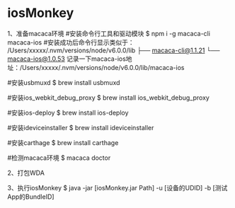 # iosMonkey

1、准备macaca环境
#安装命令行工具和驱动模块
$ npm i -g macaca-cli macaca-ios
#安装成功后命令行显示类似于：
/Users/xxxxx/.nvm/versions/node/v6.0.0/lib
├── macaca-cli@1.1.21 
└── macaca-ios@1.0.53
记录一下macaca-ios地址：/Users/xxxxx/.nvm/versions/node/v6.0.0/lib/macaca-ios

#安装usbmuxd
$ brew install usbmuxd

#安装ios_webkit_debug_proxy
$ brew install ios_webkit_debug_proxy

#安装ios-deploy
$ brew install ios-deploy

#安装ideviceinstaller
$ brew install ideviceinstaller

#安装carthage
$ brew install carthage

#检测macaca环境
$ macaca doctor

2、打包WDA

3、执行iosMonkey
$ java -jar [iosMonkey.jar Path] -u [设备的UDID] -b [测试App的BundleID]

